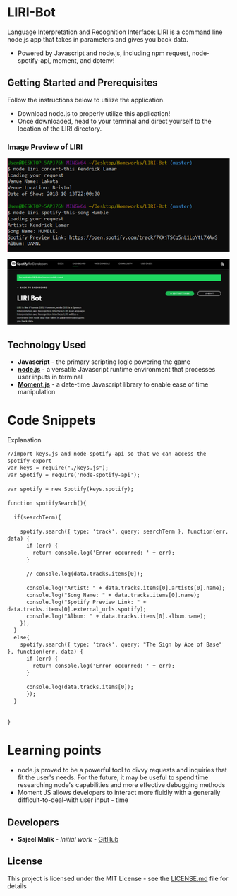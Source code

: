 # LIRI-Bot

Language Interpretation and Recognition Interface: LIRI is a command line node.js app that takes in parameters and gives you back data. 

* Powered by Javascript and node.js, including npm request, node-spotify-api, moment, and dotenv!

## Getting Started and Prerequisites

Follow the instructions below to utilize the application.
 - Download node.js to properly utilize this application!
 - Once downloaded, head to your terminal and direct yourself to the location of the LIRI directory.

### Image Preview of LIRI
<!-- take a picture of the image and add it into the readme  -->
![LIRI Preview](https://raw.githubusercontent.com/sajeelmalik/LIRI/master/images/preview.PNG  "LIRI Bot")

![LIRI Spotify Authorization](https://raw.githubusercontent.com/sajeelmalik/LIRI/master/images/Liri%20Spotify.PNG "LIRI Bot")

## Technology Used

* **Javascript** - the primary scripting logic powering the game
* [**node.js**](https://nodejs.org/en/) - a versatile Javascript runtime environment that processes user inputs in terminal
* [**Moment.js**](https://momentjs.com/docs) - a date-time Javascript library to enable ease of time manipulation


# Code Snippets
<!-- put snippets of code inside ``` ``` so it will look like code -->
<!-- if you want to put blockquotes use a > -->

Explanation

```
//import keys.js and node-spotify-api so that we can access the spotify export
var keys = require("./keys.js");
var Spotify = require('node-spotify-api');

var spotify = new Spotify(keys.spotify);

function spotifySearch(){

  if(searchTerm){

    spotify.search({ type: 'track', query: searchTerm }, function(err, data) {
      if (err) {
        return console.log('Error occurred: ' + err);
      }
   
      // console.log(data.tracks.items[0]); 

      console.log("Artist: " + data.tracks.items[0].artists[0].name);
      console.log("Song Name: " + data.tracks.items[0].name);
      console.log("Spotify Preview Link: " + data.tracks.items[0].external_urls.spotify);
      console.log("Album: " + data.tracks.items[0].album.name);
    });
  }
  else{
    spotify.search({ type: 'track', query: "The Sign by Ace of Base" }, function(err, data) {
      if (err) {
        return console.log('Error occurred: ' + err);
      }
     
      console.log(data.tracks.items[0]); 
      });
  }
  
  
}

```

# Learning points
<!-- Learning points where you would write what you thought was helpful -->
* node.js proved to be a powerful tool to divvy requests and inquiries that fit the user's needs. For the future, it may be useful to spend time researching node's capabilities and more effective debugging methods
* Moment JS allows developers to interact more fluidly with a generally difficult-to-deal-with user input - time

## Developers

* **Sajeel Malik** - *Initial work* - [GitHub](https://github.com/sajeelmalik)

## License

This project is licensed under the MIT License - see the [LICENSE.md](LICENSE.md) file for details